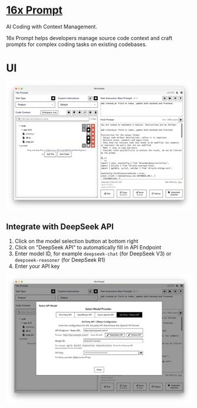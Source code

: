 # [16x Prompt](https://prompt.16x.engineer/)

AI Coding with Context Management.

16x Prompt helps developers manage source code context and craft prompts for complex coding tasks on existing codebases.

# UI

![image](assets/16x_prompt_ui.png)

## Integrate with DeepSeek API

1. Click on the model selection button at bottom right
2. Click on "DeepSeek API" to automatically fill in API Endpoint
3. Enter model ID, for example `deepseek-chat` (for DeepSeek V3) or `deepseek-reasoner` (for DeepSeek R1)
4. Enter your API key

![image](assets/16x_prompt_integration.png)